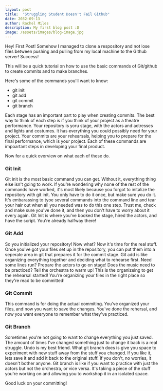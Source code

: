 ```yaml
---
layout: post
title:  "Struggling Student Doesn't Fail Github"
date: 2032-09-13
author: Rachel Miles
description: My first blog post :D
image: /assets/images/blog-image.jpg
---
```


Hey! First Post! Somehow I managed to clone a respository and not lose files between pushing and pulling from my local machine to the Github server! Success!

This will be a quick tutorial on how to use the basic commands of Git/github to create commits and to make branches.

Here's some of the commands you'll want to know:
* git init
* git add
* git commit
* git branch

Each stage has an important part to play when creating commits. The best way to think of each step is if you think of your project as a theatre performance. Your repository is yoru stage, with the actors and actresses and lights and costumes. It has everything you could possibly need for your project. Your commits are your rehearsals, helping you to prepare for the final performance, which is your project. Each of these commands are impoartant steps in developing your final product. 

Now for a quick overview on what each of these do.

### Git Init
Git init is the most basic command you can get. Without it, everything thing else isn't going to work. If you're wondering why none of the rest of the commands have worked, it's most likely because you forgot to initalize the repository with git init. You only have to do it once, but make sure you do it. It's embarassing to tyoe several commands into the command line and tear your hair out when all you needed was to do this one step. Trust me, check and make sure you've done it, and then you don't have to worry about it every again.
Git Init is where you've booked the stage, hired the actors, and have the script. You're already halfway there!

### Git Add
So you initialized your repository! Now what? Now it's time for the real stuff. Once you've got your files set up in the repository, you can put them into a seperate area in git that prepares it for the commit stage. Git add is like organizing everything together and deciding what to rehearse first. Need some lines run? Prepare the actors to go on stage! Does the music need to be practiced? Tell the orchestra to warm up! This is the organizeing to get the rehearsal started! You're organizing your files in the right place so they're read to be committed!

### Git Commit
This command is for doing the actual commiting. You've organized your files, and now you want to save the changes. You've done the rehersal, and now you want everyone to remember what they've practiced. 

### Git Branch
Sometimes you're not going to want to change everything you just saved. The amount of times I've changed something just to change it back is a real struggle. Undo is my best friend. What git branch does is give you space to experiment with new stuff away from the stuff you changed. If you like it, lets save it and add it back to the original stuff. If you don't, no worries, it doesn't bother anyone. 
Git branch is like if you want to practice with just the actors but not the orchestra, or vice versa. It's taking a piece of the stuff you're working on and allowing you to workshop it in an isolated space. 


Good luck on your committing!
